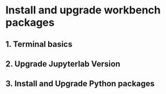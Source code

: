 # Install and upgrade workbench packages

## 1. Terminal basics


## 2. Upgrade Jupyterlab Version


## 3. Install and Upgrade Python packages


